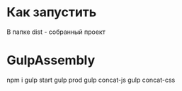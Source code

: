 # Как запустить
В папке dist - собранный проект
# GulpAssembly
npm i
gulp start
gulp prod
gulp concat-js
gulp concat-css